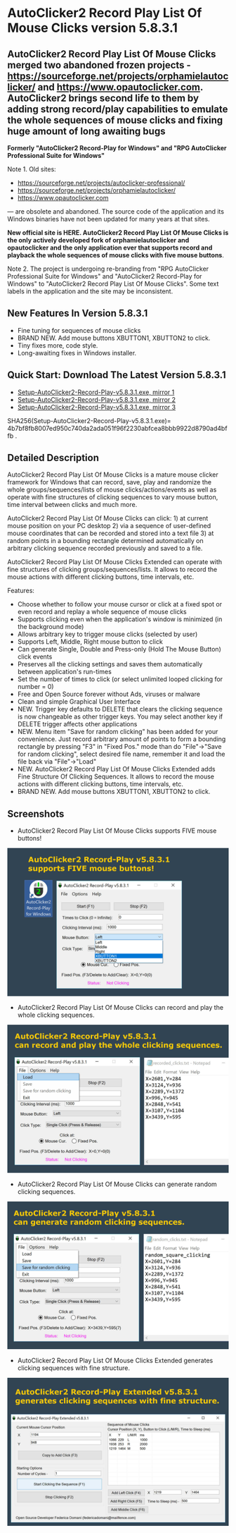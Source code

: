 # AutoClicker2 Record Play List Of Mouse Clicks version 5.8.3.1

## AutoClicker2 Record Play List Of Mouse Clicks merged two abandoned frozen projects - https://sourceforge.net/projects/orphamielautoclicker/ and https://www.opautoclicker.com. AutoClicker2 brings second life to them by adding strong record/play capabilities to emulate the whole sequences of mouse clicks and fixing huge amount of long awaiting bugs

**Formerly "AutoClicker2 Record-Play for Windows" and "RPG AutoClicker Professional Suite for Windows"**

Note 1. Old sites:
* https://sourceforge.net/projects/autoclicker-professional/
* https://sourceforge.net/projects/orphamielautoclicker/
* https://www.opautoclicker.com

— are obsolete and abandoned. The source code of the application and its Windows binaries have not been updated for many years at that sites.

**New official site is HERE. AutoClicker2 Record Play List Of Mouse Clicks is the only actively developed fork of orphamielautoclicker and opautoclicker and the only application ever that supports record and playback the whole sequences of mouse clicks with five mouse buttons**.

Note 2. The project is undergoing re-branding from "RPG AutoClicker Professional Suite for Windows" and "AutoClicker2 Record-Play for Windows" to "AutoClicker2 Record Play List Of Mouse Clicks". Some text labels in the application and the site may be inconsistent.

## New Features In Version 5.8.3.1

* Fine tuning for sequences of mouse clicks
* BRAND NEW. Add mouse buttons XBUTTON1, XBUTTON2 to click.
* Tiny fixes more, code style.
* Long-awaiting fixes in Windows installer.

## Quick Start: Download The Latest Version 5.8.3.1

* [Setup-AutoClicker2-Record-Play-v5.8.3.1.exe, mirror 1](https://ipfs.io/ipfs/QmcGCKDZP5YoMNhSxtHJ42Lr4rDtJ5pBdDixCBfzqHzCxx/Setup-AutoClicker2-Record-Play-v5.8.3.1.exe)
* [Setup-AutoClicker2-Record-Play-v5.8.3.1.exe, mirror 2](https://cloudflare-ipfs.com/ipfs/QmcGCKDZP5YoMNhSxtHJ42Lr4rDtJ5pBdDixCBfzqHzCxx/Setup-AutoClicker2-Record-Play-v5.8.3.1.exe)
* [Setup-AutoClicker2-Record-Play-v5.8.3.1.exe, mirror 3](https://ipfs.infura.io/ipfs/QmcGCKDZP5YoMNhSxtHJ42Lr4rDtJ5pBdDixCBfzqHzCxx/Setup-AutoClicker2-Record-Play-v5.8.3.1.exe)

SHA256(Setup-AutoClicker2-Record-Play-v5.8.3.1.exe)= 4b7bf8fb8007ed950c740da2ada051f96f2230abfcea8bbb9922d8790ad4bffb
.

## Detailed Description

AutoClicker2 Record Play List Of Mouse Clicks is a mature mouse clicker framework for Windows that can record, save, play and randomize the whole groups/sequences/lists of mouse clicks/actions/events as well as operate with fine structures of clicking sequences to vary mouse button, time interval between clicks and much more.

AutoClicker2 Record Play List Of Mouse Clicks can click: 1) at current mouse position on your PC desktop 2) via a sequence of user-defined mouse coordinates that can be recorded and stored into a text file 3) at random points in a bounding rectangle determined automatically on arbitrary clicking sequence recorded previously and saved to a file.

AutoClicker2 Record Play List Of Mouse Clicks Extended can operate with fine structures of clicking groups/sequences/lists. It allows to record the mouse actions with different clicking buttons, time intervals, etc.

Features:
* Choose whether to follow your mouse cursor or click at a fixed spot or even record and replay a whole sequence of mouse clicks
* Supports clicking even when the application's window is minimized (in the background mode)
* Allows arbitrary key to trigger mouse clicks (selected by user)
* Supports Left, Middle, Right mouse button to click
* Can generate Single, Double and Press-only (Hold The Mouse Button) click events
* Preserves all the clicking settings and saves them automatically between application's run-times
* Set the number of times to click (or select unlimited looped clicking for number = 0)
* Free and Open Source forever without Ads, viruses or malware
* Clean and simple Graphical User Interface
* NEW. Trigger key defaults to DELETE that clears the clicking sequence is now changeable as other trigger keys. You may select another key if DELETE trigger affects other applications
* NEW. Menu item "Save for random clicking" has been added for your convenience. Just record arbitrary amount of points to form a bounding rectangle by pressing "F3" in "Fixed Pos." mode than do "File"->"Save for random clicking", select desired file name, remember it and load the file back via "File"->"Load"
* NEW. AutoClicker2 Record Play List Of Mouse Clicks Extended adds Fine Structure Of Clicking Sequences. It allows to record the mouse actions with different clicking buttons, time intervals, etc.
* BRAND NEW. Add mouse buttons XBUTTON1, XBUTTON2 to click.

## Screenshots

* AutoClicker2 Record Play List Of Mouse Clicks supports FIVE mouse buttons!

![AutoClicker2 Record Play List Of Mouse Clicks supports FIVE mouse buttons!](screenshots_new/v5.8.3.1/RPGAutoClicker_screenshot_v5.8.3.1.jpg?raw=true)

* AutoClicker2 Record Play List Of Mouse Clicks can record and play the whole clicking sequences.

![AutoClicker2 Record Play List Of Mouse Clicks can record and play the whole clicking sequences.](screenshots_new/v5.8.3.1/RPGAutoClicker_screenshot_v5.8.3.1_group.jpg?raw=true)

* AutoClicker2 Record Play List Of Mouse Clicks can generate random clicking sequences.

![AutoClicker2 Record Play List Of Mouse Clicks can generate random clicking sequences.](screenshots_new/v5.8.3.1/RPGAutoClicker_screenshot_v5.8.3.1_random.jpg?raw=true)

* AutoClicker2 Record Play List Of Mouse Clicks Extended generates clicking sequences with fine structure.

![AutoClicker2 Record Play List Of Mouse Clicks Extended generates clicking sequences with fine structure.](screenshots_new/v5.8.3.1/RPGAutoClickerEx_screenshot_v5.8.3.1.jpg?raw=true)
